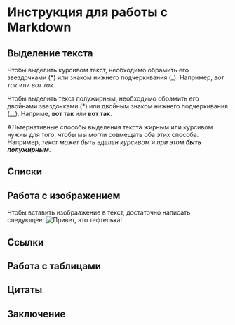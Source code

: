# Инструкция для работы с Markdown

## Выделение текста

Чтобы выделить курсивом текст, необходимо обрамить его звездочками (*) или знаком нижнего подчеркивания (_). Например, *вот так* или _вот так_.

Чтобы выделить текст полужирным, необходимо обрамить его двойнами звездочками (*) или двойным знаком нижнего подчеркивания (__). Наприме, **вот так** или __вот так__.

АЛьтернативные способы выделения текста жирным или курсивом нужны для того, чтобы мы могли совмещать оба этих способа. Например, _текст может быть вделен курсивом и при этом **быть полужирным**_.


## Списки

## Работа с изображением

Чтобы вставить изобраажение в текст, достаточно написать следующее: ![Привет, это тефтелька!](%D1%84%D0%BE%D1%82%D0%BE.jpeg)

## Ссылки

## Работа с таблицами

## Цитаты

## Заключение 